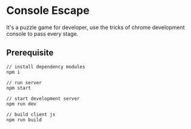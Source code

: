 # Console Escape

It's a puzzle game for developer, use the tricks of chrome development console to pass every stage.

## Prerequisite

```
// install dependency modules
npm i

// run server
npm start

// start development server
npm run dev

// build client js
npm run build
```
